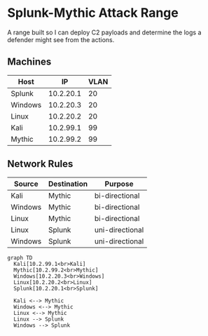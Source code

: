 # Splunk-Mythic Attack Range

A range built so I can deploy C2 payloads and determine the logs a defender might see from the actions. 

## Machines

| Host    | IP        | VLAN |
| ------- | --------- | ---- |
| Splunk  | 10.2.20.1 | 20   |
| Windows | 10.2.20.3 | 20   |
| Linux   | 10.2.20.2 | 20   |
| Kali    | 10.2.99.1 | 99   |
| Mythic  | 10.2.99.2 | 99   |

## Network Rules

| Source  | Destination | Purpose         |
| ------- | ----------- | --------------- |
| Kali    | Mythic      | bi-directional  |
| Windows | Mythic      | bi-directional  |
| Linux   | Mythic      | bi-directional  |
| Linux   | Splunk      | uni-directional |
| Windows | Splunk      | uni-directional |

```mermaid
graph TD
  Kali[10.2.99.1<br>Kali]
  Mythic[10.2.99.2<br>Mythic]
  Windows[10.2.20.3<br>Windows]
  Linux[10.2.20.2<br>Linux]
  Splunk[10.2.20.1<br>Splunk]

  Kali <--> Mythic
  Windows <--> Mythic
  Linux <--> Mythic
  Linux --> Splunk
  Windows --> Splunk
```


